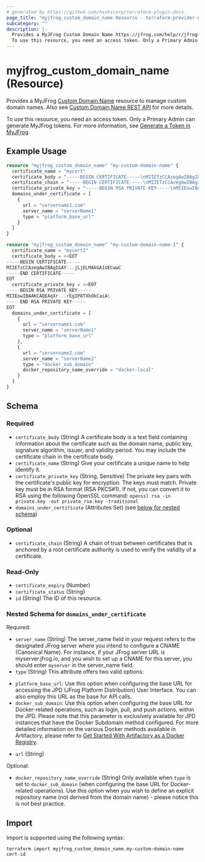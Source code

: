 ```yaml
---
# generated by https://github.com/hashicorp/terraform-plugin-docs
page_title: "myjfrog_custom_domain_name Resource - terraform-provider-myjfrog"
subcategory: ""
description: |-
  Provides a MyJFrog Custom Domain Name https://jfrog.com/help/r/jfrog-hosting-models-documentation/manage-custom-domain-names-in-myjfrog resource to manage custom domain names. Also see Custom Domain Name REST API https://jfrog.com/help/r/jfrog-rest-apis/custom-domain-name-rest-apis for more details.
  To use this resource, you need an access token. Only a Primary Admin can generate MyJFrog tokens. For more information, see Generate a Token in MyJFrog https://jfrog.com/help/r/jfrog-hosting-models-documentation/generate-a-token-in-myjfrog.
---
```


# myjfrog_custom_domain_name (Resource)

Provides a MyJFrog [Custom Domain Name](https://jfrog.com/help/r/jfrog-hosting-models-documentation/manage-custom-domain-names-in-myjfrog) resource to manage custom domain names. Also see [Custom Domain Name REST API](https://jfrog.com/help/r/jfrog-rest-apis/custom-domain-name-rest-apis) for more details.

To use this resource, you need an access token. Only a Primary Admin can generate MyJFrog tokens. For more information, see [Generate a Token in MyJFrog](https://jfrog.com/help/r/jfrog-hosting-models-documentation/generate-a-token-in-myjfrog).

## Example Usage

```terraform
resource "myjfrog_custom_domain_name" "my-custom-domain-name" {
  certificate_name = "mycert"
  certificate_body = "-----BEGIN CERTIFICATE-----\nMIIETzCCAzegAwIBAgIGAY...jLjELMAkGA1UECwwC\n-----END CERTIFICATE-----\n"
  certificate_chain = "-----BEGIN CERTIFICATE-----\nMIIETzCCAzegAwIBAgIGAY...jLjELMAkGA1UECwwC\n-----END CERTIFICATE-----\n"
  certificate_private_key = "-----BEGIN RSA PRIVATE KEY-----\nMIIEowIBAAKCAQEAqXr...rEgIP8TXkOkCaiA\n-----END RSA PRIVATE KEY-----\n"
  domains_under_certificate = [
    {
      url = "servername1.com"
      server_name = "serverName1"
      type = "platform_base_url"
    }
  ]
}

resource "myjfrog_custom_domain_name" "my-custom-domain-name-2" {
  certificate_name = "mycert2"
  certificate_body = <<EOT
-----BEGIN CERTIFICATE-----
MIIETzCCAzegAwIBAgIGAY...jLjELMAkGA1UECwwC
-----END CERTIFICATE-----
EOT
  certificate_private_key = <<EOT
-----BEGIN RSA PRIVATE KEY-----
MIIEowIBAAKCAQEAqXr...rEgIP8TXkOkCaiA\
-----END RSA PRIVATE KEY-----
EOT
  domains_under_certificate = [
    {
      url = "servername1.com"
      server_name = "serverName1"
      type = "platform_base_url"
    },
    {
      url = "servername2.com"
      server_name = "serverName2"
      type = "docker_sub_domain"
      docker_repository_name_override = "docker-local"
    }
  ]
}
```

<!-- schema generated by tfplugindocs -->
## Schema

### Required

- `certificate_body` (String) A certificate body is a text field containing information about the certificate such as the domain name, public key, signature algorithm, issuer, and validity period. You may include the certificate chain in the certificate body.
- `certificate_name` (String) Give your certificate a unique name to help identify it.
- `certificate_private_key` (String, Sensitive) The private key pairs with the certificate's public key for encryption. The keys must match. Private key must be in RSA format (RSA PKCS#1). If not, you can convert it to RSA using the following OpenSSL command:
`openssl rsa -in private.key -out private_rsa.key -traditional`
- `domains_under_certificate` (Attributes Set) (see [below for nested schema](#nestedatt--domains_under_certificate))

### Optional

- `certificate_chain` (String) A chain of trust between certificates that is anchored by a root certificate authority is used to verify the validity of a certificate.

### Read-Only

- `certificate_expiry` (Number)
- `certificate_status` (String)
- `id` (String) The ID of this resource.

<a id="nestedatt--domains_under_certificate"></a>
### Nested Schema for `domains_under_certificate`

Required:

- `server_name` (String) The server_name field in your request refers to the designated JFrog server where you intend to configure a CNAME (Canonical Name). For instance, if your JFrog server URL is myserver.jfrog.io, and you wish to set up a CNAME for this server, you should enter `myserver` in the server_name field.
- `type` (String) This attribute offers two valid options:
* `platform_base_url`: Use this option when configuring the base URL for accessing the JPD (JFrog Platform Distribution) User Interface. You can also employ this URL as the base for API calls.
* `docker_sub_domain`: Use this option when configuring the base URL for Docker-related operations, such as login, pull, and push actions, within the JPD. Please note that this parameter is exclusively available for JPD instances that have the Docker Subdomain method configured.
For more detailed information on the various Docker methods available in Artifactory, please refer to [Get Started With Artifactory as a Docker Registry](https://jfrog.com/help/r/jfrog-artifactory-documentation/get-started-with-artifactory-as-a-docker-registry).
- `url` (String)

Optional:

- `docker_repository_name_override` (String) Only available when `type` is set to `docker_sub_domain` (when configuring the base URL for Docker-related operations). Use this option when you wish to define an explicit repository name (not derived from the domain name) -  please notice this is not best practice.

## Import

Import is supported using the following syntax:

```shell
terraform import myjfrog_custom_domain_name.my-custom-domain-name cert-id
```
